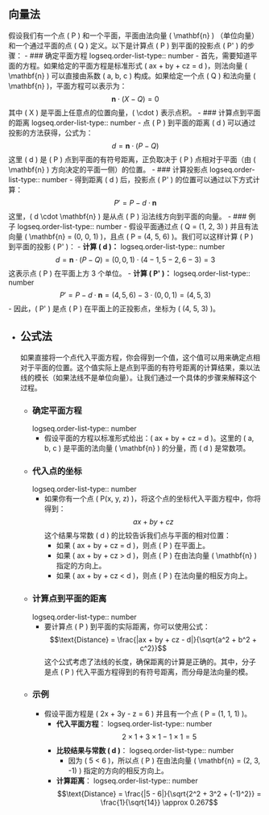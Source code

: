 ## 向量法
假设我们有一个点 \( P \) 和一个平面，平面由法向量 \( \mathbf{n} \) （单位向量）和一个通过平面的点 \( Q \) 定义。以下是计算点 \( P \) 到平面的投影点 \( P' \) 的步骤：
	- ### 确定平面方程 
	  logseq.order-list-type:: number
		- 首先，需要知道平面的方程。如果给定的平面方程是标准形式 \( ax + by + cz = d \)，则法向量 \( \mathbf{n} \) 可以直接由系数 \( a, b, c \) 构成。如果给定一个点 \( Q \) 和法向量 \( \mathbf{n} \)，平面方程可以表示为：
		  $$\mathbf{n} \cdot (X - Q) = 0$$
		  其中 \( X \) 是平面上任意点的位置向量，\( \cdot \) 表示点积。
	- ### 计算点到平面的距离 
	  logseq.order-list-type:: number
		- 点 \( P \) 到平面的距离 \( d \) 可以通过投影的方法获得，公式为：
		  $$d = \mathbf{n} \cdot (P - Q)$$
		  这里 \( d \) 是 \( P \) 点到平面的有符号距离，正负取决于 \( P \) 点相对于平面（由 \( \mathbf{n} \) 方向决定的平面一侧）的位置。
	- ### 计算投影点 
	  logseq.order-list-type:: number
		- 得到距离 \( d \) 后，投影点 \( P' \) 的位置可以通过以下方式计算：
		  $$P' = P - d \cdot \mathbf{n}$$
		  这里，\( d \cdot \mathbf{n} \) 是从点 \( P \) 沿法线方向到平面的向量。
	- ### 例子
	  logseq.order-list-type:: number
		- 假设平面通过点 \( Q = (1, 2, 3) \) 并且有法向量 \( \mathbf{n} = (0, 0, 1) \)，且点 \( P = (4, 5, 6) \)。我们可以这样计算 \( P \) 到平面的投影 \( P' \)：
			- **计算 \( d \)：**
			  logseq.order-list-type:: number
			  $$d = \mathbf{n} \cdot (P - Q) = (0, 0, 1) \cdot (4 - 1, 5 - 2, 6 - 3) = 3$$
			  这表示点 \( P \) 在平面上方 3 个单位。
			- **计算 \( P' \)：**
			  logseq.order-list-type:: number
			  $$P' = P - d \cdot \mathbf{n} = (4, 5, 6) - 3 \cdot (0, 0, 1) = (4, 5, 3)$$
		- 因此，\( P' \) 是点 \( P \) 在平面上的正投影点，坐标为 \( (4, 5, 3) \)。
- ## 公式法
  如果直接将一个点代入平面方程，你会得到一个值，这个值可以用来确定点相对于平面的位置。这个值实际上是点到平面的有符号距离的计算结果，乘以法线的模长（如果法线不是单位向量）。让我们通过一个具体的步骤来解释这个过程。
	- ### 确定平面方程 
	  logseq.order-list-type:: number
		- 假设平面的方程以标准形式给出：\( ax + by + cz = d \)。这里的 \( a, b, c \) 是平面的法向量 \( \mathbf{n} \) 的分量，而 \( d \) 是常数项。
	- ### 代入点的坐标 
	  logseq.order-list-type:: number
		- 如果你有一个点 \( P(x, y, z) \)，将这个点的坐标代入平面方程中，你将得到：
		  $$ax + by + cz$$
		  这个结果与常数 \( d \) 的比较告诉我们点与平面的相对位置：
			- 如果 \( ax + by + cz = d \)，则点 \( P \) 在平面上。
			- 如果 \( ax + by + cz > d \)，则点 \( P \) 在由法向量 \( \mathbf{n} \) 指定的方向上。
			- 如果 \( ax + by + cz < d \)，则点 \( P \) 在法向量的相反方向上。
	- ### 计算点到平面的距离 
	  logseq.order-list-type:: number
		- 要计算点 \( P \) 到平面的实际距离，你可以使用公式：
		  $$\text{Distance} = \frac{|ax + by + cz - d|}{\sqrt{a^2 + b^2 + c^2}}$$
		  这个公式考虑了法线的长度，确保距离的计算是正确的。其中，分子是点 \( P \) 代入平面方程得到的有符号距离，而分母是法向量的模。
	- ### 示例
		- 假设平面方程是 \( 2x + 3y - z = 6 \) 并且有一个点 \( P = (1, 1, 1) \)。
			- **代入平面方程**：
			  logseq.order-list-type:: number
			  $$2 \times 1 + 3 \times 1 - 1 \times 1 = 5$$
			- **比较结果与常数 \( d \)**：
			  logseq.order-list-type:: number
				- 因为 \( 5 < 6 \)，所以点 \( P \) 在由法向量 \( \mathbf{n} = (2, 3, -1) \) 指定的方向的相反方向上。
			- **计算距离**：
			  logseq.order-list-type:: number
			  $$\text{Distance} = \frac{|5 - 6|}{\sqrt{2^2 + 3^2 + (-1)^2}} = \frac{1}{\sqrt{14}} \approx 0.267$$